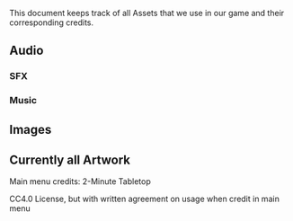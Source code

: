 This document keeps track of all Assets that we use in our game and their corresponding credits.

## Audio

### SFX

### Music



## Images

## Currently all Artwork

Main menu credits:  2-Minute Tabletop

CC4.0 License, but with written agreement on usage when credit in main menu

